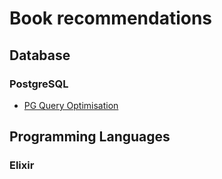# Book recommendations
## Database 

### PostgreSQL

- [PG Query Optimisation](https://link.springer.com/book/10.1007/979-8-8688-0069-6?source=shoppingads&locale=en-gb&utm_source=google&utm_campaign=18588017685&utm_medium=cpc&utm_content=sea&utm_term=&gad_source=1)

## Programming Languages

### Elixir
